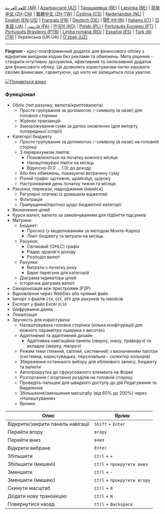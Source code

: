 [اللغة العربية (AR)](./about_ar.md) |
[Azərbaycanlı (AZ)](./about_az.md) |
[Тарашкевіца (BE)](./about_be.md) |
[Latsinka (BE)](./about_be_EU.md) |
[简体中文 (ZH-CN)](./about_zh.md) |
[繁體中文 (ZH-TW)](./about_zh_TW.md) |
[Čeština (CS)](./about_cs.md) |
[Nederlandse (NL)](./about_nl.md) |
[English (EN-US)](./about_en.md) |
[Français (FR)](./about_fr.md) |
[Deutsch (DE)](./about_de.md) |
[हिंदी (HI-IN)](./about_hi.md) |
[Italiano (IT)](./about_it.md) |
[日本語 (JA)](./about_ja.md) |
[فارسی (FA)](./about_fa.md) |
[한국어 (KO)](./about_ko.md) |
[Polski (PL)](./about_pl.md) |
[Português Europeu (PT)](./about_pt.md) |
[Português Brasileiro (PTB)](./about_pt_BR.md) |
[Limba română (RO)](./about_ro.md) |
[Español (ES)](./about_es.md) |
[Türk dili (TR)](./about_tr.md) |
Українська (UK-UA) |
[O'zbek (UZ)](./about_uz.md)

---

**Fingrom** - крос-платформенний додаток для фінансового обліку з відкритим вихідним кодом без реклами та обмежень.
Мета рішення - створити інтуїтивно зрозумілий, ефективний та інклюзивний додаток для фінансового обліку.
Це дозволить користувачам легко керувати своїми фінансами, гарантуючи, що ніхто не залишиться поза увагою.

[![Подивіться відео](../images/presentation_en.png)](https://youtu.be/sNTbpILLsOw)

### Функціонал
- Облік (тип рахунку, валюта/криптовалюта)
  - Просте групування за допомогою `/`-символу (в назві) для головної сторінки
  - Журнал транзакцій
  - Заморожування суми за датою оновлення (для імпорту попередньої історії)
- Категорії бюджету
  - Просте групування за допомогою `/`-символу (в назві) на головній сторінці
  - З перерахунком лімітів:
    - Поновлюються на початку кожного місяця
    - Налаштовувані ліміти на місяць
    - Відносно (0.0 ... 1.0) до доходу
  - Або без обмежень, показуючи витрачену суму
  - Різний графік: щотижня, щомісяця, щороку
  - Настроюваний день початку тижня та місяця
- Рахунки, перекази, надходження (інвойси)
  - Регулярні платежі (з домашнім віджетом)
  - Фільтрація
  - Припущення/прогноз щодо бюджетної категорії
- Визначення цілей
- Курси валют, валюта за замовчуванням для підбиття підсумків
- Метрики:
  - Бюджет:
    - Прогноз (з моделюванням за методом Монте-Карло)
    - Ліміт бюджету та витрати на місяць
  - Рахунок:
    - Свічковий (OHLC) графік
    - Радар здоров'я доходу
    - Розподіл валют
  - Рахунки:
    - Витрати з початку року
    - Барні перегони для категорій
  - Діаграма індикатора цілей
  - Історична діаграма валют
- Синхронізація між пристроями (P2P)
- Відновлення через WebDav або прямий файл
- Імпорт з файлів `CSV`, `QIF`, `OFX` для рахунків та інвойсів
- Експорт у файл Excel `XLSX`
- Шифрування даних
- Локалізація
- Зручність для користувача
  - Налаштовувана головна сторінка (кілька конфігурацій для кожного параметра «ширина х висота»)
  - Адаптивний та адаптивний дизайн
    - Адаптивна навігаційна панель (зверху, знизу, праворуч) та вкладки (зверху, ліворуч)
  - Режим теми (темний, світлий, системний) з визначенням палітри (системна, користувацька, персональна - селектор кольорів)
  - Збереження останнього вибору для облікового запису, бюджету та валюти
  - Автопрокрутка до сфокусованого елемента на Формі
  - Розгортання / згортання розділів на головній сторінці
  - Проведіть пальцем для швидкого доступу до дій Редагування та Видалення
  - Збільшення/зменшення масштабу (від 60% до 200%) через «Налаштування»
  - Ярлики

| Опис                               | Ярлик                          |
| ---------------------------------- | ------------------------------ |
| Відкрити/закрити панель навігації  | `Shift` + `Enter`              |
| Перейти вгору                      | `вгору`                        |
| Перейти вниз                       | `вниз`                         |
| Відкрити вибране                   | `Enter`                        |
| Збільшити                          | `Ctrl` + `+`                   |
| Збільшити (мишею)                  | `Ctrl` + `прокрутити вниз`     |
| Зменшити                           | `Ctrl` + `-`                   |
| Зменшити (мишею)                   | `Ctrl` + `прокрутити вгору`    |
| Скинути масштаб                    | `Ctrl` + `0`                   |
| Додати нову транзакцію             | `Ctrl` + `N`                   |
| Повернутися назад                  | `Ctrl` + `Backspace`           |
<!--
| Редагувати вибраний елемент        | `Ctrl` + `E`                   |
| Видалити вибраний елемент          | `Ctrl` + `D`                   |
-->
